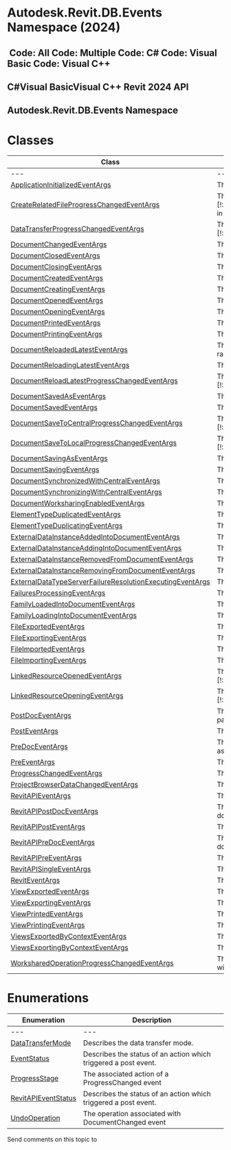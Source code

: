 # Autodesk.Revit.DB.Events Namespace (2024)

﻿
 Code: All Code: Multiple Code: C# Code: Visual Basic Code: Visual C++   
---  
C#Visual BasicVisual C++
Revit 2024 API  
---  
Autodesk.Revit.DB.Events Namespace  
---  
# Classes
| Class | Description |
| --- | --- |
| --- | --- | --- |
| [ApplicationInitializedEventArgs](a2cd37be-e16f-24ce-e100-8ae8c6588d73.md "ApplicationInitializedEventArgs Class") | The event arguments used by the ApplicationLaunched event. |
| [CreateRelatedFileProgressChangedEventArgs](94a4184c-e0d2-a846-ba1d-52cea6b0a29f.md "CreateRelatedFileProgressChangedEventArgs Class") | The event arguments used during creating related file phase of [!:Autodesk::Revit::ApplicationServices::Application::WorksharedOperationProgressChanged] in model open operation. |
| [DataTransferProgressChangedEventArgs](a5a0081b-e990-ac8f-68dc-be0915955d1d.md "DataTransferProgressChangedEventArgs Class") | The event arguments used during the data transferring phase of [!:Autodesk::Revit::ApplicationServices::Application::WorksharedOperationProgressChanged]. |
| [DocumentChangedEventArgs](8fd170b2-df48-209b-438e-54ec7b01b664.md "DocumentChangedEventArgs Class") | The event arguments used by the DocumentChanged event. |
| [DocumentClosedEventArgs](ea150cd4-674d-08a3-ac42-6472966fe4ba.md "DocumentClosedEventArgs Class") | The event arguments used by the DocumentClosed event. |
| [DocumentClosingEventArgs](939d187e-051c-6a8a-0bb9-6c030b0911a4.md "DocumentClosingEventArgs Class") | The event arguments used by the DocumentClosing event. |
| [DocumentCreatedEventArgs](bd300a6c-382a-60f0-a8b4-eae4a8368bf9.md "DocumentCreatedEventArgs Class") | The event arguments used by the DocumentCreated event. |
| [DocumentCreatingEventArgs](43d97649-5199-2706-3855-bdb52cc44b86.md "DocumentCreatingEventArgs Class") | The event arguments used by the DocumentCreating event. |
| [DocumentOpenedEventArgs](0c6c3227-ecad-6a5f-c1b1-d08745360637.md "DocumentOpenedEventArgs Class") | The event arguments used by the DocumentOpened event. |
| [DocumentOpeningEventArgs](1c21b33d-1314-d096-0a36-ad59ad80c6e9.md "DocumentOpeningEventArgs Class") | The event arguments used by the DocumentOpening event. |
| [DocumentPrintedEventArgs](12e3944c-0c43-8c08-d3d0-15828d9a6337.md "DocumentPrintedEventArgs Class") | The event arguments used by the DocumentPrinted event. |
| [DocumentPrintingEventArgs](cae91da6-7e05-e47c-5957-15330428c303.md "DocumentPrintingEventArgs Class") | The event arguments used by the DocumentPrinting event. |
| [DocumentReloadedLatestEventArgs](0e00db2f-a160-8922-e993-346a9040bc5d.md "DocumentReloadedLatestEventArgs Class") | The event arguments used by the DocumentReloadedLatestEvent event. This event will be raised when executing pull a latest changes from a central model. |
| [DocumentReloadingLatestEventArgs](0952bb8e-fa8d-382a-ba2b-97bbbc820a99.md "DocumentReloadingLatestEventArgs Class") | The event arguments used by the DocumentReloadingLatest event. |
| [DocumentReloadLatestProgressChangedEventArgs](dfe6923a-ec47-704d-8e2b-29c2371beef1.md "DocumentReloadLatestProgressChangedEventArgs Class") | The event arguments used during the reload latest phase of [!:Autodesk::Revit::ApplicationServices::Application::WorksharedOperationProgressChanged]. |
| [DocumentSavedAsEventArgs](6ac311cc-14e9-639f-a8d7-e321927e0c14.md "DocumentSavedAsEventArgs Class") | The event arguments used by the DocumentSavedAs event. |
| [DocumentSavedEventArgs](7bcc6ea7-4e7e-588b-232d-ed94d70d2c5e.md "DocumentSavedEventArgs Class") | The event arguments used by the DocumentSaved event. |
| [DocumentSaveToCentralProgressChangedEventArgs](5c818638-328f-555e-a668-674d9f585775.md "DocumentSaveToCentralProgressChangedEventArgs Class") | The event arguments used during the save to central phase of [!:Autodesk::Revit::ApplicationServices::Application::WorksharedOperationProgressChanged]. |
| [DocumentSaveToLocalProgressChangedEventArgs](a3a774b8-2913-5de6-e7ad-5daa24a9c172.md "DocumentSaveToLocalProgressChangedEventArgs Class") | The event arguments used during the save to local phase of [!:Autodesk::Revit::ApplicationServices::Application::WorksharedOperationProgressChanged]. |
| [DocumentSavingAsEventArgs](1bb9bb9f-be64-3c6f-804b-66fe6a2b0562.md "DocumentSavingAsEventArgs Class") | The event arguments used by the DocumentSavingAs event. |
| [DocumentSavingEventArgs](e812523c-81f5-454f-9868-4332ab6c74a9.md "DocumentSavingEventArgs Class") | The event arguments used by the DocumentSaving event. |
| [DocumentSynchronizedWithCentralEventArgs](ff0bae6e-c1b8-7b7a-cbc9-3b419b7b0c48.md "DocumentSynchronizedWithCentralEventArgs Class") | The event arguments used by the DocumentSynchronizedWithCentralEventArgs event. |
| [DocumentSynchronizingWithCentralEventArgs](d6859206-10ee-9570-a1a8-98a68f3e1fd9.md "DocumentSynchronizingWithCentralEventArgs Class") | The event arguments used by the DocumentSynchronizingWithCentralEventArgs event. |
| [DocumentWorksharingEnabledEventArgs](e8e6a008-e97e-ddc3-6ac1-f625e04ff314.md "DocumentWorksharingEnabledEventArgs Class") | The event arguments used by the DocumentWorksharingEnabled event. |
| [ElementTypeDuplicatedEventArgs](7ec2ef50-ea02-2e47-a854-490d00285cd1.md "ElementTypeDuplicatedEventArgs Class") | The event arguments used by the ElementTypeDuplicated event. |
| [ElementTypeDuplicatingEventArgs](a507c83d-21c0-badf-ee5d-f5e4c76886a8.md "ElementTypeDuplicatingEventArgs Class") | The event arguments used by the ElementTypeDuplicating event. |
| [ExternalDataInstanceAddedIntoDocumentEventArgs](b93d3383-21af-d252-06ff-9d0ed7f75ea9.md "ExternalDataInstanceAddedIntoDocumentEventArgs Class") | The event arguments used by the ExternalDataInstanceAddedInto event. |
| [ExternalDataInstanceAddingIntoDocumentEventArgs](8601a344-dd92-b78f-6298-e1a6f5355a77.md "ExternalDataInstanceAddingIntoDocumentEventArgs Class") | The event arguments used by the ExternalDataInstanceAddingInto event. |
| [ExternalDataInstanceRemovedFromDocumentEventArgs](471c4688-8595-9ef9-db74-eccd12ae44a4.md "ExternalDataInstanceRemovedFromDocumentEventArgs Class") | The event arguments used by the ExternalDataInstanceRemovedFrom event. |
| [ExternalDataInstanceRemovingFromDocumentEventArgs](5c7c33a6-8c2b-05e2-7088-3199f1a26e34.md "ExternalDataInstanceRemovingFromDocumentEventArgs Class") | The event arguments used by the ExternalDataInstanceRemovingFrom event. |
| [ExternalDataTypeServerFailureResolutionExecutingEventArgs](81d0c125-52cf-a81c-5c2a-f02fac4f9da0.md "ExternalDataTypeServerFailureResolutionExecutingEventArgs Class") | The event arguments used by the ExternalDataTypeServerFailureResolutionExecuting event. |
| [FailuresProcessingEventArgs](a35dc3de-c8a4-8af0-6a3c-706716e5f885.md "FailuresProcessingEventArgs Class") | The event arguments used by the FailuresProcessing event. |
| [FamilyLoadedIntoDocumentEventArgs](a63d4c02-fc75-445b-edf5-d9068465fb1a.md "FamilyLoadedIntoDocumentEventArgs Class") | The event arguments used by the FamilyLoadedInto event. |
| [FamilyLoadingIntoDocumentEventArgs](e2dcca36-38d1-8bc9-d9f5-fd52bbd5ba0f.md "FamilyLoadingIntoDocumentEventArgs Class") | The event arguments used by the FamilyLoadingInto event. |
| [FileExportedEventArgs](8f668506-1f9b-0282-f6df-66428891ad3b.md "FileExportedEventArgs Class") | The event arguments used by the FileExported event. |
| [FileExportingEventArgs](33fecf48-ec69-4d54-8e73-4f8b6233a744.md "FileExportingEventArgs Class") | The event arguments used by the FileExporting event. |
| [FileImportedEventArgs](87f5b053-2c42-7b57-a58d-4b2489f461cc.md "FileImportedEventArgs Class") | The event arguments used by the FileImported event. |
| [FileImportingEventArgs](be397e59-7332-cb8f-426d-ebe7f420e0c9.md "FileImportingEventArgs Class") | The event arguments used by the FileImporting event. |
| [LinkedResourceOpenedEventArgs](4d82ed63-8fd2-71a9-52e8-4695ab299b1b.md "LinkedResourceOpenedEventArgs Class") | The event arguments used by [!:Autodesk::Revit::ApplicationServices::Application::LinkedResourceOpened]. |
| [LinkedResourceOpeningEventArgs](a76d0414-5c2a-7af0-fac6-27689b7f5f03.md "LinkedResourceOpeningEventArgs Class") | The event arguments used by [!:Autodesk::Revit::ApplicationServices::Application::LinkedResourceOpening]. |
| [PostDocEventArgs](a9b656a0-233e-4204-9013-02aa12666814.md "PostDocEventArgs Class") | The class is used as base class for arguments of any post-event that is associated to a particular Document. |
| [PostEventArgs](05247367-aa2f-b928-f820-c03e297d59d1.md "PostEventArgs Class") | The class is used as a base class for arguments of any post-event. |
| [PreDocEventArgs](c386eb8b-9037-b5f7-c6f9-0816d222551a.md "PreDocEventArgs Class") | The class is used as base class for the arguments of any pre-event arguments that is associated to a particular Document. |
| [PreEventArgs](48da5520-fca4-e21c-9d06-bef3a78e9ac7.md "PreEventArgs Class") | The class is used as a base class for the arguments for any pre-event. |
| [ProgressChangedEventArgs](11e76066-82f3-21c7-6c1f-dfbbf0a1abd9.md "ProgressChangedEventArgs Class") | The event arguments used by the ProgressChanged event. |
| [ProjectBrowserDataChangedEventArgs](5b2c5f46-7ed5-25ce-e796-4d6cb963802c.md "ProjectBrowserDataChangedEventArgs Class") | The event arguments used by the ProjectBrowserDataChanged event. |
| [RevitAPIEventArgs](7c98499c-e345-cfda-ef89-48eccd3c9992.md "RevitAPIEventArgs Class") | The class is used as base class for all event argument classes. |
| [RevitAPIPostDocEventArgs](7d3fba7a-5efb-6a4c-a49c-16c25f972830.md "RevitAPIPostDocEventArgs Class") | The base class used for post events where the arguments must supply access to the document. |
| [RevitAPIPostEventArgs](93554f52-0145-3454-5697-3f1015e46434.md "RevitAPIPostEventArgs Class") | The class is used as a base class for arguments of any post-event. |
| [RevitAPIPreDocEventArgs](ef0073c4-f86b-64b9-12f2-268f4e1b8bbe.md "RevitAPIPreDocEventArgs Class") | The base class used for pre events where the arguments must supply access to the document. |
| [RevitAPIPreEventArgs](14097470-c9d9-0143-dc1b-b93a60a460e6.md "RevitAPIPreEventArgs Class") | The class is used as a base class for the arguments for any pre-event. |
| [RevitAPISingleEventArgs](446fa3c6-4f35-47f4-e8c2-e5235c321836.md "RevitAPISingleEventArgs Class") | The class is used as a base class for arguments of any single-event. |
| [RevitEventArgs](2995a67a-3135-8032-a92a-079b6f9d6954.md "RevitEventArgs Class") | The class is used as base class for all event argument classes. |
| [ViewExportedEventArgs](d0e95c70-c5f4-8b12-2f7a-5279ba667948.md "ViewExportedEventArgs Class") | The event arguments used by the ViewExported event. |
| [ViewExportingEventArgs](46171adf-d115-9796-b6f7-7d1e27d5d3b5.md "ViewExportingEventArgs Class") | The event arguments used by the ViewExporting event. |
| [ViewPrintedEventArgs](8d683cd4-c19b-034f-8b42-653b024e7aa4.md "ViewPrintedEventArgs Class") | The event arguments used by the ViewPrinted event. |
| [ViewPrintingEventArgs](8e7d048f-a50b-7903-6001-6716f7eabdb5.md "ViewPrintingEventArgs Class") | The event arguments used by the ViewPrinting event. |
| [ViewsExportedByContextEventArgs](141e1a8c-7675-bb1f-fe54-eaf00b2bd75b.md "ViewsExportedByContextEventArgs Class") | The event arguments used by the ViewsExportedByContext event. |
| [ViewsExportingByContextEventArgs](5db665aa-f9cb-f204-72e0-eff6597a9a9d.md "ViewsExportingByContextEventArgs Class") | The event arguments used by the ViewsExportingByContext event. |
| [WorksharedOperationProgressChangedEventArgs](110ee5e7-4cc1-3dbb-c824-6fd7bb5a8061.md "WorksharedOperationProgressChangedEventArgs Class") | The event arguments used by the WorksharedOperationProgressChanged event, this event will be raised when executing following workshared operations. |

# Enumerations
| Enumeration | Description |
| --- | --- |
| --- | --- | --- |
| [DataTransferMode](970e779d-cfc8-9b58-eb88-bf23df21477c.md "DataTransferMode Enumeration") | Describes the data transfer mode. |
| [EventStatus](b2db4f59-a798-a61b-9dd4-02dd6e9700f0.md "EventStatus Enumeration") | Describes the status of an action which triggered a post event. |
| [ProgressStage](641d9262-094b-53bc-3909-1b8566f15d3e.md "ProgressStage Enumeration") | The associated action of a ProgressChanged event |
| [RevitAPIEventStatus](a739b1f8-6b3b-a95b-b536-6e5d00d12e4e.md "RevitAPIEventStatus Enumeration") | Describes the status of an action which triggered a post event. |
| [UndoOperation](d5c8c31a-3b69-48c0-feac-b176a54e7934.md "UndoOperation Enumeration") | The operation associated with DocumentChanged event |

Send comments on this topic to 